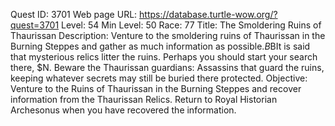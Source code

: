 Quest ID: 3701
Web page URL: https://database.turtle-wow.org/?quest=3701
Level: 54
Min Level: 50
Race: 77
Title: The Smoldering Ruins of Thaurissan
Description: Venture to the smoldering ruins of Thaurissan in the Burning Steppes and gather as much information as possible.$B$BIt is said that mysterious relics litter the ruins. Perhaps you should start your search there, $N. Beware the Thaurissan guardians: Assassins that guard the ruins, keeping whatever secrets may still be buried there protected.
Objective: Venture to the Ruins of Thaurissan in the Burning Steppes and recover information from the Thaurissan Relics. Return to Royal Historian Archesonus when you have recovered the information.

